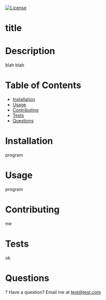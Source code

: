 
  [![License](https://img.shields.io/badge/License-MIT-yellow.svg)](https://opensource.org/licenses/MIT)
  # title
  # Description
  blah blah
  # Table of Contents 
  * [Installation](#Installation)
  * [Usage](#Usage)
  * [Contributing](#Contributing)
  * [Tests](#Tests)
  * [Questions](#Questions)
  # Installation
  program
  # Usage
  program
  # Contributing
  me
  # Tests
  ok
  # Questions
  ?
  Have a question? Email me at [test@test.com](mailto:test@test.com)
  